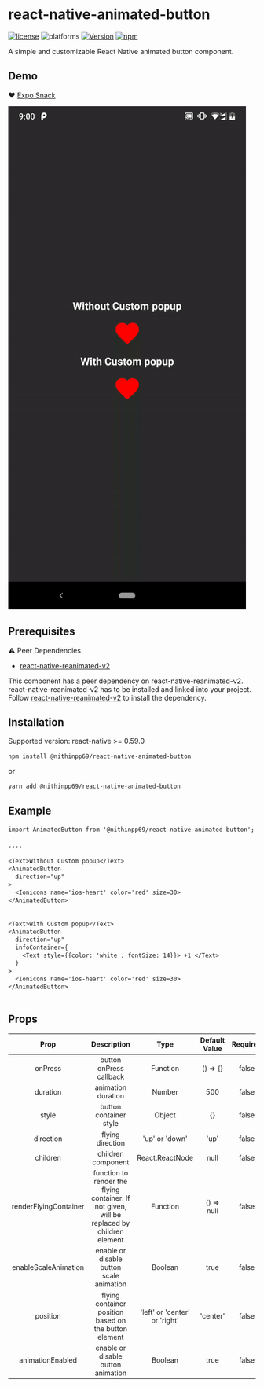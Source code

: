 # react-native-animated-button

[![license](https://img.shields.io/github/license/mashape/apistatus.svg)]()
![platforms](https://img.shields.io/badge/platforms-Android%20%7C%20iOS-brightgreen.svg?style=flat&colorB=191A17)
[![Version](https://img.shields.io/npm/v/@nithinpp69/react-native-animated-button.svg)](https://www.npmjs.com/package/@nithinpp69/react-native-animated-button)
[![npm](https://img.shields.io/npm/dt/@nithinpp69/react-native-animated-button.svg)](https://www.npmjs.com/package/@nithinpp69/react-native-animated-button)

A simple and customizable React Native animated button component. 
## Demo

❤️ [Expo Snack](https://snack.expo.dev/@nithinpp69/react-native-animated-button)

![](demo.gif)
## Prerequisites

 ⚠️ Peer Dependencies

 * [react-native-reanimated-v2](https://docs.swmansion.com/react-native-reanimated/docs/fundamentals/installation/)

This component has a peer dependency on react-native-reanimated-v2. react-native-reanimated-v2 has to be installed and linked into your project.
Follow [react-native-reanimated-v2](https://docs.swmansion.com/react-native-reanimated/docs/fundamentals/installation/) to install the dependency.

## Installation

Supported version: react-native >= 0.59.0

  ```
  npm install @nithinpp69/react-native-animated-button
  ```
  
  or
  
  ```
  yarn add @nithinpp69/react-native-animated-button
  ```
## Example
```
import AnimatedButton from '@nithinpp69/react-native-animated-button';

....

<Text>Without Custom popup</Text>
<AnimatedButton
  direction="up"
>
  <Ionicons name='ios-heart' color='red' size=30>
</AnimatedButton>


<Text>With Custom popup</Text>
<AnimatedButton
  direction="up"
  infoContainer={
    <Text style={{color: 'white', fontSize: 14}}> +1 </Text>
  }
>
  <Ionicons name='ios-heart' color='red' size=30>
</AnimatedButton>


```
## Props

| Prop | Description | Type | Default Value | Required |
| :---:|:-----------:|:----:|:-------------:|:--------:|
| onPress | button onPress callback | Function | () => {} | false |
| duration | animation duration | Number | 500 | false |
| style | button container style | Object | {} | false |
| direction | flying direction | 'up' or 'down' | 'up' | false |
| children | children component | React.ReactNode | null | false |
| renderFlyingContainer | function to render the flying container. If not given, will be replaced by children element | Function | () => null | false |
| enableScaleAnimation | enable or disable button scale animation | Boolean | true | false |
| position | flying container position based on the button element | 'left' or 'center' or 'right' | 'center' | false |
| animationEnabled | enable or disable button animation | Boolean | true | false |



